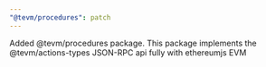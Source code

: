 ```yaml
---
"@tevm/procedures": patch
---
```


Added @tevm/procedures package. This package implements the @tevm/actions-types JSON-RPC api fully with ethereumjs EVM
